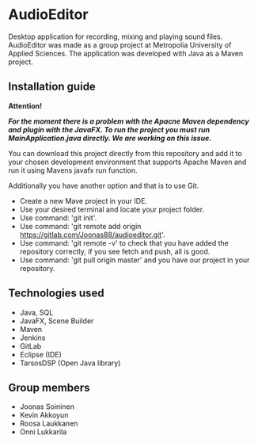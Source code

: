 # AudioEditor

Desktop application for recording, mixing and playing sound files. AudioEditor was made as a group project at Metropolia University of Applied Sciences. The application was developed with Java as a Maven project.

## Installation guide
**Attention!**

**_For the moment there is a problem with the Apacne Maven dependency and plugin with the JavaFX. 
To run the project you must run MainApplication.java directly.
We are working on this issue._**



You can download this project directly from this repository and add it to your chosen development environment that supports Apache Maven and run it using Mavens javafx run function.

Additionally you have another option and that is to use Git.
- Create a new Mave project in your IDE.
- Use your desired terminal and locate your project folder.
- Use command: 'git init'.
- Use command: 'git remote add origin https://gitlab.com/Joonas88/audioeditor.git'.
- Use command: 'git remote -v' to check that you have added the repository correctly, if you see fetch and push, all is good.
- Use command: 'git pull origin master' and you have our project in your repository.

## Technologies used

- Java, SQL
- JavaFX, Scene Builder
- Maven
- Jenkins
- GitLab
- Eclipse (IDE)
- TarsosDSP (Open Java library)

## Group members

- Joonas Soininen 
- Kevin Akkoyun
- Roosa Laukkanen
- Onni Lukkarila
